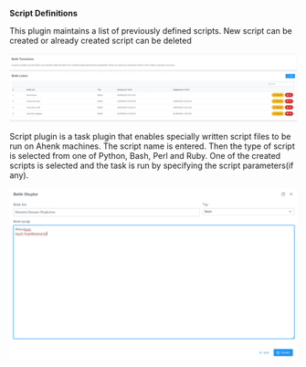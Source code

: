 **Script Definitions**

This plugin maintains a list of previously defined scripts. New script can be created or already created script can be deleted

[![Betik Tanımları](../images/scriptDefinition/scriptList.png)](../images/scriptDefinition/scriptList.png)

Script plugin is a task plugin that enables specially written script files to be run on Ahenk machines.
The script name is entered. Then the type of script is selected from one of Python, Bash, Perl and Ruby.
One of the created scripts is selected and 
the task is run by specifying the script parameters(if any).

[![Betik Tanımları](../images/scriptDefinition/scriptCreate.png)](../images/scriptDefinition/scriptCreate.png)
<link href=/lider3.0/assets/style.css rel=stylesheet></link>
